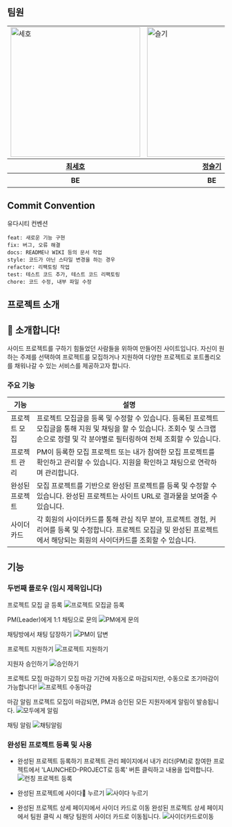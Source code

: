 ## 팀원
<div align="center">
	<table>
	<tr>
	<td><img width="300" alt="세호" src="https://avatars.githubusercontent.com/u/96410921?v=4"></td>
	<td><img width="300" alt="슬기" src="https://avatars.githubusercontent.com/u/135789383?v=)"> </td>
	    <td><img width="300" alt="우진" src="https://avatars.githubusercontent.com/u/126751594?v=4">
	    <td><img width="300" alt="세정" src="https://avatars.githubusercontent.com/u/64718002?v=4"></td>
	</tr>
		<tr>
   <th><a href="https://github.com/sseho"> 최세호</a> </th>
	<th><a href="https://github.com/wisdom0405"> 정슬기 </a></th>
  <th><a href="https://github.com/getsetgo1"> 박우진</a> </th>
  <th><a href="https://github.com/clean2001"> 김세정</a> </th>
	  </tr>
<th> BE </th>
<th> BE </th>
<th> BE </th>
<th> BE, 팀장 </th>
	</table>
</div>

## Commit Convention
유다시티 컨벤션
```
feat: 새로운 기능 구현
fix: 버그, 오류 해결
docs: README나 WIKI 등의 문서 작업
style: 코드가 아닌 스타일 변경을 하는 경우
refactor: 리팩토링 작업
test: 테스트 코드 추가, 테스트 코드 리팩토링
chore: 코드 수정, 내부 파일 수정
```

## 프로젝트 소개
<h2>🍾 소개합니다!</h2>

<p>사이드 프로젝트를 구하기 힘들었던 사람들을 위하여 만들어진 사이트입니다. 자신이 원하는 주제를 선택하여 프로젝트를 모집하거나 지원하여 다양한 프로젝트로 포트폴리오를 채워나갈 수 있는 서비스를 제공하고자 합니다.</p>

<h3>주요 기능</h3>

<table>
  <thead>
    <tr>
      <th>기능</th>
      <th>설명</th>
    </tr>
  </thead>
  <tbody>
    <tr>
      <td>프로젝트 모집</td>
      <td>프로젝트 모집글을 등록 및 수정할 수 있습니다. 등록된 프로젝트 모집글을 통해 지원 및 채팅을 할 수 있습니다. 조회수 및 스크랩 순으로 정렬 및 각 분야별로 필터링하여 전체 조회할 수 있습니다.</td>
    </tr>
    <tr>
      <td>프로젝트 관리</td>
      <td>PM이 등록한 모집 프로젝트 또는 내가 참여한 모집 프로젝트를 확인하고 관리할 수 있습니다. 지원을 확인하고 채팅으로 연락하며 관리합니다.</td>
    </tr>
    <tr>
      <td>완성된 프로젝트</td>
      <td>모집 프로젝트를 기반으로 완성된 프로젝트를 등록 및 수정할 수 있습니다. 완성된 프로젝트는 사이트 URL로 결과물을 보여줄 수 있습니다.</td>
    </tr>
    <tr>
      <td>사이더카드</td>
      <td>각 회원의 사이더카드를 통해 관심 직무 분야, 프로젝트 경험, 커리어를 등록 및 수정합니다. 프로젝트 모집글 및 완성된 프로젝트에서 해당되는 회원의 사이더카드를 조회할 수 있습니다.</td>
    </tr>
  </tbody>
</table>


## 기능

### 두번째 플로우 (임시 제목입니다)

프로젝트 모집 글 등록
![프로젝트 모집글 등록](https://github.com/user-attachments/assets/e305596d-8a89-414d-b692-a71d7740d97f)


PM(Leader)에게 1:1 채팅으로 문의
![PM에게 문의](https://github.com/user-attachments/assets/936f2008-02ad-40c2-a867-7243d094291d)


채팅방에서 채팅 답장하기
![PM이 답변](https://github.com/user-attachments/assets/042b9572-1b17-41d3-9b1b-9c18edccace4)

프로젝트 지원하기
![프로젝트 지원하기](https://github.com/user-attachments/assets/d87b0293-8dc2-4ddc-9e2b-795ead582063)

지원자 승인하기
![승인하기](https://github.com/user-attachments/assets/be2eb0e1-3bd3-4db4-8cfc-c78eeee285f5)


프로젝트 모집 마감하기
모집 마감 기간에 자동으로 마감되지만, 수동으로 조기마감이 가능합니다!
![프로젝트 수동마감](https://github.com/user-attachments/assets/80c963da-5794-4c1f-889a-16a3e6cd3675)


마감 알림
프로젝트 모집이 마감되면, PM과 승인된 모든 지원자에게 알림이 발송됩니다.
![모두에게 알림](https://github.com/user-attachments/assets/83e24f47-6e11-4b7c-9278-665bb57b4c79)

채팅 알림
![채팅알림](https://github.com/user-attachments/assets/9c5f7e0b-365f-4a2c-b392-c2bfb1a09815)




### 완성된 프로젝트 등록 및 사용

- 완성된 프로젝트 등록하기
프로젝트 관리 페이지에서 내가 리더(PM)로 참여한 프로젝트에서 'LAUNCHED-PROJECT로 등록' 버튼 클릭하고 내용을 입력합니다.
![런칭 프로젝트 등록](https://github.com/user-attachments/assets/3923aef6-c306-4d4a-999b-5eb11d9dceb3)

- 완성된 프로젝트에 사이다🍾 누르기
![사이다 누르기](https://github.com/user-attachments/assets/c29b62ab-a675-457f-8afb-b200e7fa8788)

- 완성된 프로젝트 상세 페이지에서 사이더 카드로 이동
완성된 프로젝트 상세 페이지에서 팀원 클릭 시 해당 팀원의 사이더 카드로 이동됩니다.
![사이더카드로이동](https://github.com/user-attachments/assets/61dfedad-e08b-448f-b00f-8680f3a355d6)

